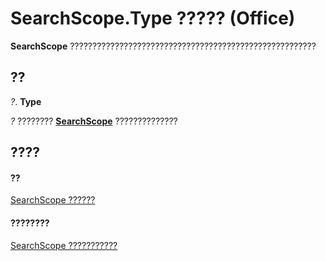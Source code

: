 
# SearchScope.Type ????? (Office)

 **SearchScope** ???????????????????????????????????????????????????????


## ??

 _?_. **Type**

 _?_ ???????? **[SearchScope](7faa5b49-6aa9-6682-165b-0d900fffd9ed.md)** ??????????????


## ????


#### ??


[SearchScope ??????](7faa5b49-6aa9-6682-165b-0d900fffd9ed.md)
#### ????????


[SearchScope ???????????](http://msdn.microsoft.com/library/25ef5a3c-3179-7870-f28b-7700349a3ed4%28Office.15%29.aspx)